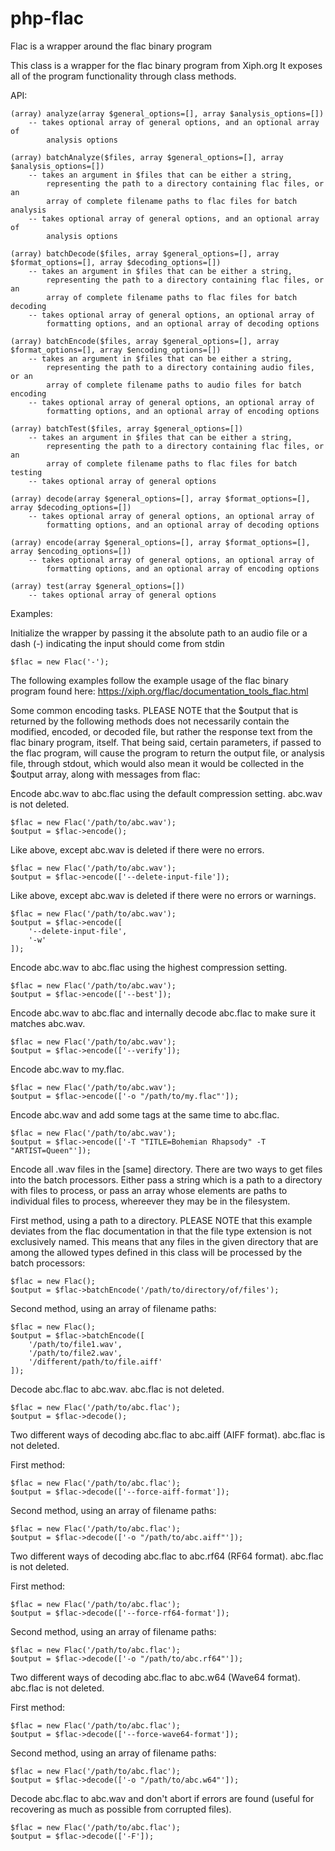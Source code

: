 # php-flac

Flac is a wrapper around the flac binary program
  
This class is a wrapper for the flac binary program from Xiph.org It exposes 
all of the program functionality through class methods.  

API:

    (array) analyze(array $general_options=[], array $analysis_options=[])
        -- takes optional array of general options, and an optional array of 
            analysis options 
            
    (array) batchAnalyze($files, array $general_options=[], array $analysis_options=[]) 
        -- takes an argument in $files that can be either a string, 
            representing the path to a directory containing flac files, or an 
            array of complete filename paths to flac files for batch analysis 
        -- takes optional array of general options, and an optional array of 
            analysis options 
            
    (array) batchDecode($files, array $general_options=[], array $format_options=[], array $decoding_options=[]) 
        -- takes an argument in $files that can be either a string, 
            representing the path to a directory containing flac files, or an 
            array of complete filename paths to flac files for batch decoding 
        -- takes optional array of general options, an optional array of 
            formatting options, and an optional array of decoding options 
            
    (array) batchEncode($files, array $general_options=[], array $format_options=[], array $encoding_options=[]) 
        -- takes an argument in $files that can be either a string, 
            representing the path to a directory containing audio files, or an 
            array of complete filename paths to audio files for batch encoding 
        -- takes optional array of general options, an optional array of 
            formatting options, and an optional array of encoding options 
            
    (array) batchTest($files, array $general_options=[]) 
        -- takes an argument in $files that can be either a string, 
            representing the path to a directory containing flac files, or an 
            array of complete filename paths to flac files for batch testing 
        -- takes optional array of general options  
            
    (array) decode(array $general_options=[], array $format_options=[], array $decoding_options=[]) 
        -- takes optional array of general options, an optional array of 
            formatting options, and an optional array of decoding options 
            
    (array) encode(array $general_options=[], array $format_options=[], array $encoding_options=[]) 
        -- takes optional array of general options, an optional array of 
            formatting options, and an optional array of encoding options 
            
    (array) test(array $general_options=[]) 
        -- takes optional array of general options
    
Examples: 

Initialize the wrapper by passing it the absolute path to an audio file 
or a dash (-) indicating the input should come from stdin

    $flac = new Flac('-'); 
    
The following examples follow the example usage of the flac binary 
program found here: https://xiph.org/flac/documentation_tools_flac.html 

Some common encoding tasks. PLEASE NOTE that the $output that is returned 
by the following methods does not necessarily contain the modified, 
encoded, or decoded file, but rather the response text from the flac 
binary program, itself. That being said, certain parameters, if passed to 
the flac program, will cause the program to return the output file, or 
analysis file, through stdout, which would also mean it would be 
collected in the $output array, along with messages from flac: 


Encode abc.wav to abc.flac using the default compression setting. 
abc.wav is not deleted. 

    $flac = new Flac('/path/to/abc.wav'); 
    $output = $flac->encode(); 


Like above, except abc.wav is deleted if there were no errors. 

    $flac = new Flac('/path/to/abc.wav'); 
    $output = $flac->encode(['--delete-input-file']); 


Like above, except abc.wav is deleted if there were no errors or 
warnings. 

    $flac = new Flac('/path/to/abc.wav'); 
    $output = $flac->encode([
        '--delete-input-file', 
        '-w'
    ]); 
    

Encode abc.wav to abc.flac using the highest compression setting. 

    $flac = new Flac('/path/to/abc.wav'); 
    $output = $flac->encode(['--best']); 
    

Encode abc.wav to abc.flac and internally decode abc.flac to make 
sure it matches abc.wav. 

    $flac = new Flac('/path/to/abc.wav'); 
    $output = $flac->encode(['--verify']); 
        
    
Encode abc.wav to my.flac. 

    $flac = new Flac('/path/to/abc.wav'); 
    $output = $flac->encode(['-o "/path/to/my.flac"']); 
    

Encode abc.wav and add some tags at the same time to abc.flac.

    $flac = new Flac('/path/to/abc.wav'); 
    $output = $flac->encode(['-T "TITLE=Bohemian Rhapsody" -T "ARTIST=Queen"']);
    

Encode all .wav files in the [same] directory. There are two ways to 
get files into the batch processors. Either pass a string which is a 
path to a directory with files to process, or pass an array whose 
elements are paths to individual files to process, whereever they may 
be in the filesystem. 
    
First method, using a path to a directory. PLEASE NOTE that this 
example deviates from the flac documentation in that the file 
type extension is not exclusively named. This means that any 
files in the given directory that are among the allowed types 
defined in this class will be processed by the batch processors:

    $flac = new Flac(); 
    $output = $flac->batchEncode('/path/to/directory/of/files'); 
    
Second method, using an array of filename paths: 

    $flac = new Flac(); 
    $output = $flac->batchEncode([
        '/path/to/file1.wav', 
        '/path/to/file2.wav', 
        '/different/path/to/file.aiff'
    ]);
            
        
Decode abc.flac to abc.wav. abc.flac is not deleted.

    $flac = new Flac('/path/to/abc.flac'); 
    $output = $flac->decode(); 
            
        
Two different ways of decoding abc.flac to abc.aiff (AIFF format). 
abc.flac is not deleted. 
        
First method:

    $flac = new Flac('/path/to/abc.flac'); 
    $output = $flac->decode(['--force-aiff-format']); 

Second method, using an array of filename paths: 

    $flac = new Flac('/path/to/abc.flac'); 
    $output = $flac->decode(['-o "/path/to/abc.aiff"']); 
            
        
Two different ways of decoding abc.flac to abc.rf64 (RF64 format). 
abc.flac is not deleted. 

First method:

    $flac = new Flac('/path/to/abc.flac'); 
    $output = $flac->decode(['--force-rf64-format']); 

Second method, using an array of filename paths: 

    $flac = new Flac('/path/to/abc.flac'); 
    $output = $flac->decode(['-o "/path/to/abc.rf64"']); 
            
        
Two different ways of decoding abc.flac to abc.w64 (Wave64 format). 
abc.flac is not deleted. 
        
First method:

    $flac = new Flac('/path/to/abc.flac'); 
    $output = $flac->decode(['--force-wave64-format']); 

Second method, using an array of filename paths: 

    $flac = new Flac('/path/to/abc.flac'); 
    $output = $flac->decode(['-o "/path/to/abc.w64"']);
            
        
Decode abc.flac to abc.wav and don't abort if errors are found 
(useful for recovering as much as possible from corrupted files).

    $flac = new Flac('/path/to/abc.flac'); 
    $output = $flac->decode(['-F']); 
